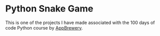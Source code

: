 # Python Snake Game
This is one of the projects I have made associated with the 100 days of code Python course by [AppBrewery](https://appbrewery.com).
